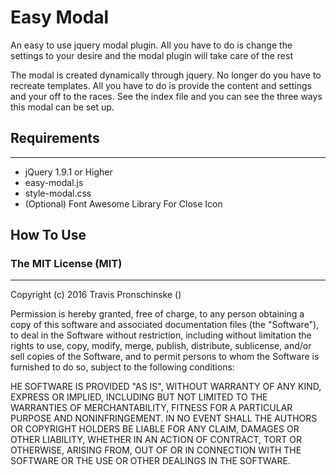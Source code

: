<h1>Easy Modal</h1>
<p>An easy to use jquery modal plugin. All you have to do is change the settings to your desire and the modal plugin will take care of the rest</p>

<p>The modal is created dynamically through jquery. No longer do you have to recreate templates. All you have to do is provide the content and settings and your off to the races. See the index file and you can see the three ways this modal can be set up.</p>

<h2>Requirements</h2>
<hr />
    <ul>
        <li>jQuery 1.9.1 or Higher</li>
        <li>easy-modal.js</li>
        <li>style-modal.css</li>
        <li>(Optional) Font Awesome Library For Close Icon</li>
    </ul>

<h2>How To Use</h2>
<p>
    <script>
      $(document).ready(function(){
          $('.modal-click').click(function(){
             $.easyModal()
          }); 
      });
    </script>

</p>

<h3>The MIT License (MIT)</h3>
<hr />

<p>Copyright (c) 2016 Travis Pronschinske ()</p>

<p>Permission is hereby granted, free of charge, to any person obtaining a copy
of this software and associated documentation files (the "Software"), to deal
in the Software without restriction, including without limitation the rights
to use, copy, modify, merge, publish, distribute, sublicense, and/or sell
copies of the Software, and to permit persons to whom the Software is
furnished to do so, subject to the following conditions:</p>

<p>HE SOFTWARE IS PROVIDED "AS IS", WITHOUT WARRANTY OF ANY KIND, EXPRESS OR
IMPLIED, INCLUDING BUT NOT LIMITED TO THE WARRANTIES OF MERCHANTABILITY,
FITNESS FOR A PARTICULAR PURPOSE AND NONINFRINGEMENT. IN NO EVENT SHALL THE
AUTHORS OR COPYRIGHT HOLDERS BE LIABLE FOR ANY CLAIM, DAMAGES OR OTHER
LIABILITY, WHETHER IN AN ACTION OF CONTRACT, TORT OR OTHERWISE, ARISING FROM,
OUT OF OR IN CONNECTION WITH THE SOFTWARE OR THE USE OR OTHER DEALINGS IN
THE SOFTWARE.</p>
